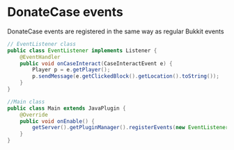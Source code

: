 # DonateCase events
DonateCase events are registered in the same way as regular Bukkit events
```java
// EventListener class
public class EventListener implements Listener {
    @EventHandler
    public void onCaseInteract(CaseInteractEvent e) {
        Player p = e.getPlayer();
        p.sendMessage(e.getClickedBlock().getLocation().toString());
    }
}
```
```java
//Main class
public class Main extends JavaPlugin {
    @Override
    public void onEnable() {
        getServer().getPluginManager().registerEvents(new EventListener(), this);
    }
}
```